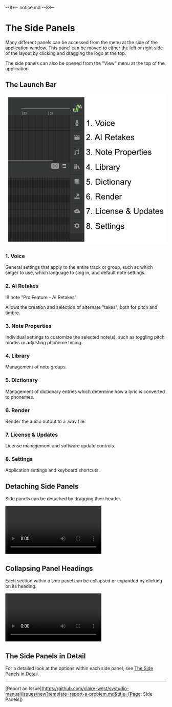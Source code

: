 --8<--
notice.md
--8<--

# The Side Panels

Many different panels can be accessed from the menu at the side of the application window. This panel can be moved to either the left or right side of the layout by clicking and dragging the logo at the top.

The side panels can also be opened from the "View" menu at the top of the application.

## The Launch Bar

![Each Icon in the Launch Bar](../img/workspace/side-panel.png)

### 1. Voice
General settings that apply to the entire track or group, such as which singer to use, which language to sing in, and default note settings.

### 2. AI Retakes

!!! note "Pro Feature - AI Retakes"

Allows the creation and selection of alternate "takes", both for pitch and timbre.

### 3. Note Properties
Individual settings to customize the selected note(s), such as toggling pitch modes or adjusting phoneme timing.

### 4. Library
Management of note groups.

### 5. Dictionary
Management of dictionary entries which determine how a lyric is converted to phonemes.

### 6. Render
Render the audio output to a .wav file.

### 7. License & Updates
License management and software update controls.

### 8. Settings
Application settings and keyboard shortcuts.

## Detaching Side Panels

Side panels can be detached by dragging their header.

![type:video](../img/workspace/side-panel-detach.mp4)

## Collapsing Panel Headings

Each section within a side panel can be collapsed or expanded by clicking on its heading.

![type:video](../img/workspace/side-panel-section-collapse.mp4)

## The Side Panels in Detail

For a detailed look at the options within each side panel, see [The Side Panels in Detail](../advanced/side-panels.md).

---

[Report an Issue](https://github.com/claire-west/svstudio-manual/issues/new?template=report-a-problem.md&title=[Page: Side Panels])

